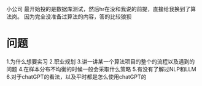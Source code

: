 小公司
最开始投的是数据库测试，然后hr在没和我说的前提，直接给我换到了算法岗。
因为完全没准备过算法的内容，答的比较狼狈

# 问题
1.为什么想要实习
2.职业规划
3.讲一讲某一个算法项目的整个的流程以及遇到的问题
4.在样本分布不均衡的时候一般会采取什么策略
5.有没有了解过NLP和LLM
6.对于chatGPT的看法，以及平时都是怎么使用chatGPT的